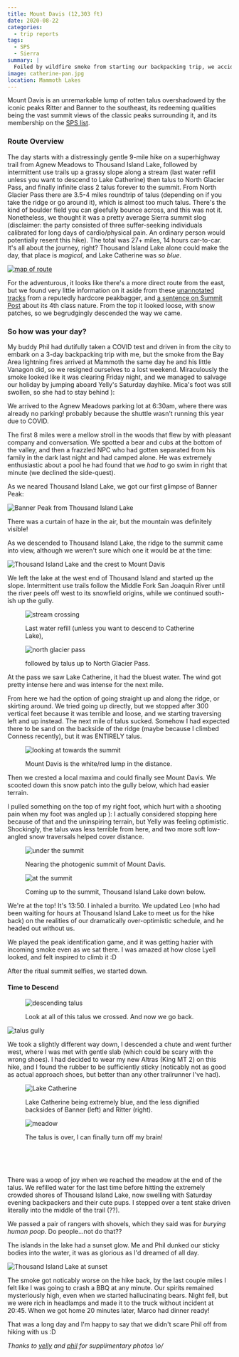 ```yaml
---
title: Mount Davis (12,303 ft)
date: 2020-08-22
categories:
  - trip reports
tags:
  - SPS
  - Sierra
summary: |
  Foiled by wildfire smoke from starting our backpacking trip, we accidentally agreed to a 27-mile car-to-car ascent of an obscure peak behind Ritter & Banner!
image: catherine-pan.jpg
location: Mammoth Lakes
---
```


Mount Davis is an unremarkable lump of rotten talus overshadowed by the iconic peaks Ritter and Banner to the southeast, its redeeming qualities being the vast summit views of the classic peaks surrounding it, and its membership on the [SPS list](https://en.wikipedia.org/wiki/Sierra_Peaks_Section#SPS_List). 

### Route Overview

The day starts with a distressingly gentle 9-mile hike on a superhighway trail from Agnew Meadows to Thousand Island Lake, followed by intermittent use trails up a grassy slope along a stream (last water refill unless you want to descend to Lake Catherine) then talus to North Glacier Pass, and finally infinite class 2 talus forever to the summit. From North Glacier Pass there are 3.5-4 miles roundtrip of talus (depending on if you take the ridge or go around it), which is almost too much talus. There's the kind of boulder field you can gleefully bounce across, and this was not it. Nonetheless, we thought it was a pretty average Sierra summit slog (disclaimer: the party consisted of three suffer-seeking individuals calibrated for long days of cardio/physical pain. An ordinary person would potentially resent this hike). The total was 27+ miles, 14 hours car-to-car. It's all about the journey, right? Thousand Island Lake alone could make the day, that place is _magical_, and Lake Catherine was _so blue_.

<a href="map.png">

![map of route](map.png)</a>

For the adventurous, it looks like there's a more direct route from the east, but we found very little information on it aside from these [unannotated tracks](https://peakbagger.com/climber/ascent.aspx?aid=1273443) from a reputedly hardcore peakbagger, and [a sentence on Summit Post](https://www.summitpost.org/mount-davis/153527) about its 4th class nature. From the top it looked loose, with snow patches, so we begrudgingly descended the way we came.

### So how was your day?

My buddy Phil had dutifully taken a COVID test and driven in from the city to embark on a 3-day backpacking trip with me, but the smoke from the Bay Area lightning fires arrived at Mammoth the same day he and his little Vanagon did, so we resigned ourselves to a lost weekend. Miraculously the smoke looked like it was clearing Friday night, and we managed to salvage our holiday by jumping aboard Yelly's Saturday dayhike. Mica's foot was still swollen, so she had to stay behind ):

We arrived to the Agnew Meadows parking lot at 6:30am, where there was already no parking! probably because the shuttle wasn't running this year due to COVID.

The first 8 miles were a mellow stroll in the woods that flew by with pleasant company and conversation. We spotted a bear and cubs at the bottom of the valley, and then a frazzled NPC who had gotten separated from his family in the dark last night and had camped alone. He was extremely enthusiastic about a pool he had found that we _had_ to go swim in right that minute (we declined the side-quest).

As we neared Thousand Island Lake, we got our first glimpse of Banner Peak:

![Banner Peak from Thousand Island Lake](first-sighting-of-banner.jpg)

There was a curtain of haze in the air, but the mountain was definitely visible!

As we descended to Thousand Island Lake, the ridge to the summit came into view, although we weren't sure which one it would be at the time:

![Thousand Island Lake and the crest to Mount Davis](1000-island-lake-and-crest.jpg)

We left the lake at the west end of Thousand Island and started up the slope. Intermittent use trails follow the Middle Fork San Joaquin River until the river peels off west to its snowfield origins, while we continued south-ish up the gully.

<div class="photos">
<div class="photo">
<figure>

![stream crossing](water-source.jpg)

<figcaption>
Last water refill (unless you want to descend to Catherine Lake),
</figcaption>
</figure>

</div>
<div class="photo">
<figure>

![north glacier pass](to-north-glacier-pass.jpg)

<figcaption>
followed by talus up to North Glacier Pass.
</figcaption>
</figure>

</div>
</div>

At the pass we saw Lake Catherine, it had the bluest water. The wind got pretty intense here and was intense for the next mile.

From here we had the option of going straight up and along the ridge, or skirting around. We tried going up directly, but we stopped after 300 vertical feet because it was terrible and loose, and we starting traversing left and up instead. The next mile of talus sucked. Somehow I had expected there to be sand on the backside of the ridge (maybe because I climbed Conness recently), but it was ENTIRELY talus.

<div class="photo-section">
<div class="photo-left-pull">

<figure>

![looking at towards the summit](talus-to-summit.jpg) 

<figcaption>
Mount Davis is the white/red lump in the distance.
</figcaption>
</figure>
</div>

Then we crested a local maxima and could finally see Mount Davis. We scooted down this snow patch into the gully below, which had easier terrain. 

I pulled something on the top of my right foot, which hurt with a shooting pain when my foot was angled up ): I actually considered stopping here because of that and the uninspiring terrain, but Yelly was feeling optimistic. Shockingly, the talus was less terrible from here, and two more soft low-angled snow traversals helped cover distance.

</div>


<div class="photo-small">

<figure>

![under the summit](summit-ahead.jpg)

<figcaption>
Nearing the photogenic summit of Mount Davis.
</figcaption>
</figure>
</div>

<div class="photo-small">
<figure>

![at the summit](summitting.jpg)

<figcaption>
Coming up to the summit, Thousand Island Lake down below.
</figcaption>
</figure>
</div>

We're at the top! It's 13:50. I inhaled a burrito. We updated Leo (who had been waiting for hours at Thousand Island Lake to meet us for the hike back) on the realities of our dramatically over-optimistic schedule, and he headed out without us.

We played the peak identification game, and it was getting hazier with incoming smoke even as we sat there. I was amazed at how close Lyell looked, and felt inspired to climb it :D

After the ritual summit selfies, we started down.

#### Time to Descend

<div class="photo-small">

<figure>

![descending talus](talus-going-back.jpg)

<figcaption>
Look at all of this talus we crossed. And now we go back.
</figcaption>
</figure>
</div>

<div class="photo-section">
<div class="photo-right-pull">

![talus gully](talus.jpg)
</div>

We took a slightly different way down, I descended a chute and went further west, where I was met with gentle slab (which could be scary with the wrong shoes). I had decided to wear my new Altras (King MT 2) on this hike, and I found the rubber to be sufficiently sticky (noticably not as good as actual approach shoes, but better than any other trailrunner I've had).

</div>

<figure>

![Lake Catherine](catherine-pan.jpg)

<figcaption>
Lake Catherine being extremely blue, and the less dignified backsides of Banner (left) and Ritter (right).
</figcaption>
</figure>

<div class="photo-section">
<div class="photo-left-pull photo-small">
<figure>

![meadow](meadow-back.jpg)

<figcaption>

The talus is over, I can finally turn off my brain!

</figcaption>
</figure>
</div>

<br><br><br>

There was a woop of joy when we reached the meadow at the end of the talus. We refilled water for the last time before hitting the extremely crowded shores of Thousand Island Lake, now swelling with Saturday evening backpackers and their cute pups. I stepped over a tent stake driven literally into the middle of the trail (??).

We passed a pair of rangers with shovels, which they said was for _burying human poop_. Do people...not do that??

</div>

The islands in the lake had a sunset glow. Me and Phil dunked our sticky bodies into the water, it was as glorious as I'd dreamed of all day.

![Thousand Island Lake at sunset](thousand-island-lake-evening.jpg)

The smoke got noticably worse on the hike back, by the last couple miles I felt like I was going to crash a BBQ at any minute. Our spirits remained mysteriously high, even when we started hallucinating bears. Night fell, but we were rich in headlamps and made it to the truck without incident at 20:45. When we got home 20 minutes later, Marco had dinner ready!

That was a long day and I'm happy to say that we didn't scare Phil off from hiking with us :D

_Thanks to [yelly](https://mountains.ayeletbitton.com) and [phil](http://philipnr.mn) for supplimentary photos \o/_